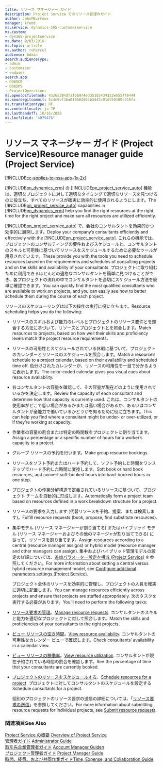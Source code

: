 ```yaml
---
title: リソース マネージャー ガイド
description: Project Service でのリソース管理のガイド
author: JohnPBurrows
manager: kfend
ms.service: dynamics-365-customerservice
ms.custom:
- dyn365-projectservice
ms.date: 8/03/2018
ms.topic: article
ms.author: ruhercul
audience: Admin
search.audienceType:
- admin
- customizer
- enduser
search.app:
- D365CE
- D365PS
- ProjectOperations
ms.openlocfilehash: 4a26a384dfaf6b974ed35105434152e655ff6444
ms.sourcegitcommit: 5c4c9bf3ba018562d6cb3443c01d550489c415fa
ms.translationtype: HT
ms.contentlocale: ja-JP
ms.lasthandoff: 10/16/2020
ms.locfileid: "4079476"
---
```

# <a name="resource-manager-guide-project-service"></a><span data-ttu-id="952f6-103">リソース マネージャー ガイド (Project Service)</span><span class="sxs-lookup"><span data-stu-id="952f6-103">Resource manager guide (Project Service)</span></span>

[!INCLUDE[cc-applies-to-psa-app-1x-2x](../includes/cc-applies-to-psa-app-1x-2x.md)]

<span data-ttu-id="952f6-104">[!INCLUDE[pn_dynamics_crm](../includes/pn-dynamics-crm.md)] の [!INCLUDE[pn_project_service_auto](../includes/pn-project-service-auto.md)] 機能は、適切なプロジェクトに対して適切なタイミングで適切なリソースを見つけるのに役立ち、すべてのリソースが確実に効率的に使用されるようにします。</span><span class="sxs-lookup"><span data-stu-id="952f6-104">The [!INCLUDE[pn_project_service_auto](../includes/pn-project-service-auto.md)] capabilities in [!INCLUDE[pn_dynamics_crm](../includes/pn-dynamics-crm.md)] help you find the right resources at the right time for the right project and make sure all resources are utilized efficiently.</span></span>  
  
 <span data-ttu-id="952f6-105">[!INCLUDE[pn_project_service_auto](../includes/pn-project-service-auto.md)] で、会社のコンサルタントを効果的かつ効率的に展開します。</span><span class="sxs-lookup"><span data-stu-id="952f6-105">Deploy your company’s consultants efficiently and effectively with the [!INCLUDE[pn_project_service_auto](../includes/pn-project-service-auto.md)].</span></span> <span data-ttu-id="952f6-106">これらの機能では、プロジェクトのコンサルティングの要件およびスケジュールと、コンサルタントのスキルと可用性に基づいてリソースをスケジュールするために必要なツールが用意されています。</span><span class="sxs-lookup"><span data-stu-id="952f6-106">These provide you with the tools you need to schedule resources based on the requirements and schedules of consulting projects and on the skills and availability of your consultants.</span></span> <span data-ttu-id="952f6-107">プロジェクトに取り組むために利用できるほとんどの適格なコンサルタントを簡単に見つけることができ、各プロジェクトの流れの中でコンサルタントを適切にスケジュール方法を簡単に確認できます。</span><span class="sxs-lookup"><span data-stu-id="952f6-107">You can quickly find the most qualified consultants who are available to work on projects, and you can easily see how to better schedule them during the course of each project.</span></span>  
  
 <span data-ttu-id="952f6-108">リソースのスケジューリングは以下の操作の実行に役に立ちます。</span><span class="sxs-lookup"><span data-stu-id="952f6-108">Resource scheduling helps you do the following:</span></span>  
  
- <span data-ttu-id="952f6-109">リソースのスキルおよび能力のレベルとプロジェクトのリソース要件とを照合する方法に基づいて、リソースとプロジェクトとを照合します。</span><span class="sxs-lookup"><span data-stu-id="952f6-109">Match resources to projects, based on how well their skills and proficiency levels match the project resource requirements.</span></span>  
  
- <span data-ttu-id="952f6-110">リソースの可用性とスケジュールされている休暇に基づいて、プロジェクトのカレンダーとリソースのスケジュールを照合します。</span><span class="sxs-lookup"><span data-stu-id="952f6-110">Match a resource’s schedule to a project calendar, based on their availability and scheduled time off.</span></span> <span data-ttu-id="952f6-111">色分けされたカレンダーが、リソースの可用性を一目で分かるように表示します。</span><span class="sxs-lookup"><span data-stu-id="952f6-111">The color-coded calendar gives you visual cues about resource availability.</span></span>  
  
- <span data-ttu-id="952f6-112">各コンサルタントの容量を確認して、その容量が現在どのように使用されているかを決定します。</span><span class="sxs-lookup"><span data-stu-id="952f6-112">Review the capacity of each consultant and determine how that capacity is currently used.</span></span> <span data-ttu-id="952f6-113">これは、コンサルタントの使用率がどこで低い場合があるかまたは高い場合があるか、あるいはコンサルタントが全能力で働いているかどうかを知るために役に立ちます。</span><span class="sxs-lookup"><span data-stu-id="952f6-113">This can help you find where a consultant might be under- or over-utilized, or if they’re working at capacity.</span></span>  
  
- <span data-ttu-id="952f6-114">作業者の容量の割合または特定の時間数をプロジェクトに割り当てます。</span><span class="sxs-lookup"><span data-stu-id="952f6-114">Assign a percentage or a specific number of hours for a worker’s capacity to a project.</span></span>  
  
- <span data-ttu-id="952f6-115">グループ リソースの予約を行います。</span><span class="sxs-lookup"><span data-stu-id="952f6-115">Make group resource bookings.</span></span>  
  
- <span data-ttu-id="952f6-116">リソースをソフト予約またはハード予約して、ソフト予約した時間をワンステップでハード予約した時間に変換します。</span><span class="sxs-lookup"><span data-stu-id="952f6-116">Soft book or hard book resources, and convert soft-booked hours into hard-booked hours in one step.</span></span>  
  
- <span data-ttu-id="952f6-117">プロジェクトの作業分解構造で定義されているリソースに基づいて、プロジェクト チームを自動的に形成します。</span><span class="sxs-lookup"><span data-stu-id="952f6-117">Automatically form a project team based on resources defined in a work breakdown structure for a project.</span></span>  
  
- <span data-ttu-id="952f6-118">リソースの要求を入力します (代替リソースを予約、提案、または検索します)。</span><span class="sxs-lookup"><span data-stu-id="952f6-118">Fulfill resource requests (book, propose, find substitute resources).</span></span>  
  
- <span data-ttu-id="952f6-119">集中モデル (リソース マネージャーが割り当てる) またはハイブリッド モデル (リソース マネージャーおよびその他のマネージャが割り当てできる) に従って、リソースを割り当てます。</span><span class="sxs-lookup"><span data-stu-id="952f6-119">Assign resources according to a central (resource manager assigns) or hybrid model (resource manager and other managers can assign).</span></span> <span data-ttu-id="952f6-120">集中およびハイブリッド管理モデルの設定の詳細については、[追加パラメーター設定を構成 (Project Service)](../psa/configure-additional-parameters-settings.md) を参照してください。</span><span class="sxs-lookup"><span data-stu-id="952f6-120">For more information about setting a central versus hybrid resource management model, see [Configure additional parameters settings (Project Service)](../psa/configure-additional-parameters-settings.md).</span></span>  
  
  <span data-ttu-id="952f6-121">プロジェクト全体のリソースを効率的に管理し、プロジェクトの人員を確実に適切に配置します。</span><span class="sxs-lookup"><span data-stu-id="952f6-121">You can manage resources efficiently across projects and ensure that projects are staffed appropriately.</span></span> <span data-ttu-id="952f6-122">次のタスクを実行する必要があります。</span><span class="sxs-lookup"><span data-stu-id="952f6-122">You’ll need to perform the following tasks:</span></span>  
  
- <span data-ttu-id="952f6-123">[リソース要求の管理](../psa/manage-resource-requests.md)。</span><span class="sxs-lookup"><span data-stu-id="952f6-123">[Manage resource requests](../psa/manage-resource-requests.md).</span></span> <span data-ttu-id="952f6-124">コンサルタントのスキルと能力を適切なプロジェクトに対して照合します。</span><span class="sxs-lookup"><span data-stu-id="952f6-124">Match the skills and proficiencies of your consultants to the right projects.</span></span>  
  
- <span data-ttu-id="952f6-125">[ビュー リソースの空き時間](../psa/view-resource-availability.md)。</span><span class="sxs-lookup"><span data-stu-id="952f6-125">[View resource availability](../psa/view-resource-availability.md).</span></span> <span data-ttu-id="952f6-126">コンサルタントの可用性をカレンダー ビューで確認します。</span><span class="sxs-lookup"><span data-stu-id="952f6-126">Check consultants’ availability in a calendar view.</span></span>  
  
- <span data-ttu-id="952f6-127">[ビュー リソースの稼働率](../psa/view-resource-utilization.md)。</span><span class="sxs-lookup"><span data-stu-id="952f6-127">[View resource utilization](../psa/view-resource-utilization.md).</span></span> <span data-ttu-id="952f6-128">コンサルタントが現在予約されている時間の割合を確認します。</span><span class="sxs-lookup"><span data-stu-id="952f6-128">See the percentage of time that your consultants are currently booked.</span></span>  
  
- <span data-ttu-id="952f6-129">[プロジェクトのリソースをスケジュールする](../psa/schedule-resources-project.md)。</span><span class="sxs-lookup"><span data-stu-id="952f6-129">[Schedule resources for a project](../psa/schedule-resources-project.md).</span></span> <span data-ttu-id="952f6-130">プロジェクトに対してコンサルタントのスケジュールを設定する</span><span class="sxs-lookup"><span data-stu-id="952f6-130">Schedule consultants for a project.</span></span>  
  
  <span data-ttu-id="952f6-131">個別のプロジェクトのリソース要求の送信の詳細については、「[リソース要求の送信](../psa/submit-resource-requests.md)」を参照してください。</span><span class="sxs-lookup"><span data-stu-id="952f6-131">For more information about submitting resource requests for individual projects, see [Submit resource requests](../psa/submit-resource-requests.md).</span></span>  
  
### <a name="see-also"></a><span data-ttu-id="952f6-132">関連項目</span><span class="sxs-lookup"><span data-stu-id="952f6-132">See Also</span></span>  
 <span data-ttu-id="952f6-133">[Project Service の概要](../psa/overview.md) </span><span class="sxs-lookup"><span data-stu-id="952f6-133">[Overview of Project Service](../psa/overview.md) </span></span>  
 <span data-ttu-id="952f6-134">[管理者ガイド](../psa/admin-guide.md) </span><span class="sxs-lookup"><span data-stu-id="952f6-134">[Administrator Guide](../psa/admin-guide.md) </span></span>  
 <span data-ttu-id="952f6-135">[取引先企業管理者ガイド](../psa/account-manager-guide.md) </span><span class="sxs-lookup"><span data-stu-id="952f6-135">[Account Manager Guiden](../psa/account-manager-guide.md) </span></span>  
 <span data-ttu-id="952f6-136">[プロジェクト管理者ガイド](../psa/project-manager-guide.md) </span><span class="sxs-lookup"><span data-stu-id="952f6-136">[Project Manager Guide](../psa/project-manager-guide.md) </span></span>  
 [<span data-ttu-id="952f6-137">時間、経費、および共同作業ガイド</span><span class="sxs-lookup"><span data-stu-id="952f6-137">Time, Expense, and Collaboration Guide</span></span>](../psa/time-expense-collaboration-guide.md)
